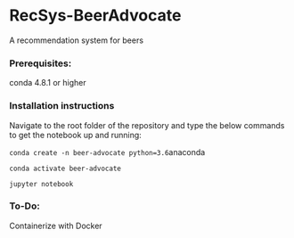 # RecSys-BeerAdvocate
A recommendation system for beers

### Prerequisites:
conda 4.8.1 or higher

### Installation instructions

Navigate to the root folder of the repository and type the below commands to get the notebook up and running:

`conda create -n beer-advocate python=3.6`anaconda

`conda activate beer-advocate`

`jupyter notebook`

### To-Do:
Containerize with Docker
